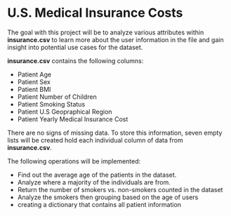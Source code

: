 # U.S. Medical Insurance Costs

The goal with this project will be to analyze various attributes within **insurance.csv** to learn more about the user information in the file and gain insight into potential use cases for the dataset.

**insurance.csv** contains the following columns:
* Patient Age
* Patient Sex 
* Patient BMI
* Patient Number of Children
* Patient Smoking Status
* Patient U.S Geopraphical Region
* Patient Yearly Medical Insurance Cost

There are no signs of missing data. To store this information, seven empty lists will be created hold each individual column of data from **insurance.csv**.

The following operations will be implemented:
* Find out the average age of the patients in the dataset.
* Analyze where a majority of the individuals are from.
* Return the number of smokers vs. non-smokers counted in the dataset
* Analyze the smokers then grouping based on the age of users
* creating a dictionary that contains all patient information